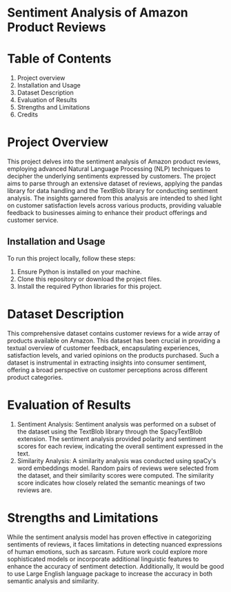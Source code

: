 # Sentiment Analysis of Amazon Product Reviews

# Table of Contents
1. Project overview
2. Installation and Usage
3. Dataset Description
4. Evaluation of Results
5. Strengths and Limitations
7. Credits


# Project Overview
This project delves into the sentiment analysis of Amazon product reviews, employing advanced Natural Language Processing (NLP) techniques to decipher the underlying sentiments expressed by customers. The project aims to parse through an extensive dataset of reviews, applying the pandas library for data handling and the TextBlob library for conducting sentiment analysis. The insights garnered from this analysis are intended to shed light on customer satisfaction levels across various products, providing valuable feedback to businesses aiming to enhance their product offerings and customer service.

## Installation and Usage
To run this project locally, follow these steps:

1. Ensure Python is installed on your machine.
2. Clone this repository or download the project files.
3. Install the required Python libraries for this project.

# Dataset Description
This comprehensive dataset contains customer reviews for a wide array of products available on Amazon. This dataset has been crucial in providing a textual overview of customer feedback, encapsulating experiences, satisfaction levels, and varied opinions on the products purchased. Such a dataset is instrumental in extracting insights into consumer sentiment, offering a broad perspective on customer perceptions across different product categories.

# Evaluation of Results
1. Sentiment Analysis: Sentiment analysis was performed on a subset of the dataset using the TextBlob library through the SpacyTextBlob extension. The sentiment analysis provided polarity and sentiment scores for each review, indicating the overall sentiment expressed in the text.
2. Similarity Analysis: A similarity analysis was conducted using spaCy's word embeddings model. Random pairs of reviews were selected from the dataset, and their similarity scores were computed. The similarity score indicates how closely related the semantic meanings of two reviews are.

# Strengths and Limitations
While the sentiment analysis model has proven effective in categorizing sentiments of reviews, it faces limitations in detecting nuanced expressions of human emotions, such as sarcasm. Future work could explore more sophisticated models or incorporate additional linguistic features to enhance the accuracy of sentiment detection. Additionally, It would be good to use Large English language package to increase the accuracy in both semantic analysis and similarity.



